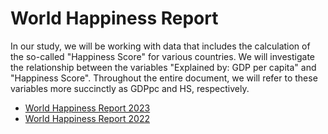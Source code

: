 # World Happiness Report 
In our study, we will be working with data that includes the calculation of the so-called "Happiness Score" for various countries. 
We will investigate the relationship between the variables "Explained by: GDP per capita" and "Happiness Score". 
Throughout the entire document, we will refer to these variables more succinctly as GDPpc and HS, respectively.

- [World Happiness Report 2023](https://www.kaggle.com/datasets/ajaypalsinghlo/world-happiness-report-2023)
- [World Happiness Report 2022](https://www.kaggle.com/datasets/hemil26/world-happiness-report-2022/data)

